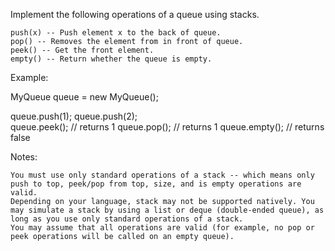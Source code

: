Implement the following operations of a queue using stacks.

    push(x) -- Push element x to the back of queue.
    pop() -- Removes the element from in front of queue.
    peek() -- Get the front element.
    empty() -- Return whether the queue is empty.

Example:

MyQueue queue = new MyQueue();

queue.push(1);
queue.push(2);  
queue.peek();  // returns 1
queue.pop();   // returns 1
queue.empty(); // returns false

Notes:

    You must use only standard operations of a stack -- which means only push to top, peek/pop from top, size, and is empty operations are valid.
    Depending on your language, stack may not be supported natively. You may simulate a stack by using a list or deque (double-ended queue), as long as you use only standard operations of a stack.
    You may assume that all operations are valid (for example, no pop or peek operations will be called on an empty queue).
